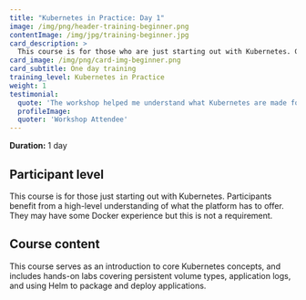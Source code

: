 ```yaml
---
title: "Kubernetes in Practice: Day 1"
image: /img/png/header-training-beginner.png
contentImage: /img/jpg/training-beginner.jpg
card_description: >
  This course is for those who are just starting out with Kubernetes. Gain an introduction to Kubernetes core concepts, and work through hands-on labs that cover persistent volume types, application logs, and using Helm to package and deploy applications.
card_image: /img/png/card-img-beginner.png
card_subtitle: One day training
training_level: Kubernetes in Practice
weight: 1
testimonial:
  quote: 'The workshop helped me understand what Kubernetes are made for, what the building blocks are and how we are supposed to use them. That was the aim, so I’m really really happy I attended the workshop!'
  profileImage:
  quoter: 'Workshop Attendee'
---
```


**Duration:** 1 day

## Participant level
This course is for those just starting out with Kubernetes. Participants benefit
from a high-level understanding of what the platform has to offer. They may have
some Docker experience but this is not a requirement.

## Course content
This course serves as an introduction to core Kubernetes concepts, and includes
hands-on labs covering persistent volume types, application logs, and using Helm
to package and deploy applications.
